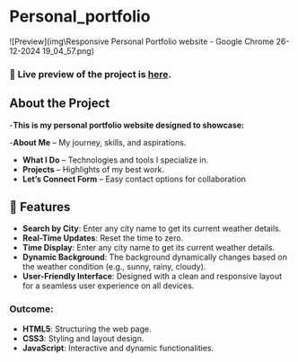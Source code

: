 # Personal_portfolio
![Preview](img\Responsive Personal Portfolio website - Google Chrome 26-12-2024 19_04_57.png)
### 🔗 **Live preview** of the project is [here](https://gowtham6477.github.io/Personal_portfolio/).

## About the Project
-**This is my personal portfolio website designed to showcase:**

-**About Me** – My journey, skills, and aspirations.
- **What I Do** – Technologies and tools I specialize in.
- **Projects** – Highlights of my best work.
- **Let’s Connect Form** – Easy contact options for collaboration
## 🚀 Features

- **Search by City**: Enter any city name to get its current weather details.
- **Real-Time Updates**: Reset the time to zero.
- **Time Display**: Enter any city name to get its current weather details.
- **Dynamic Background**: The background dynamically changes based on the weather condition (e.g., sunny, rainy, cloudy).
- **User-Friendly Interface**: Designed with a clean and responsive layout for a seamless user experience on all devices.

### **Outcome:**
- **HTML5**: Structuring the web page.
- **CSS3**: Styling and layout design.
- **JavaScript**: Interactive and dynamic functionalities.